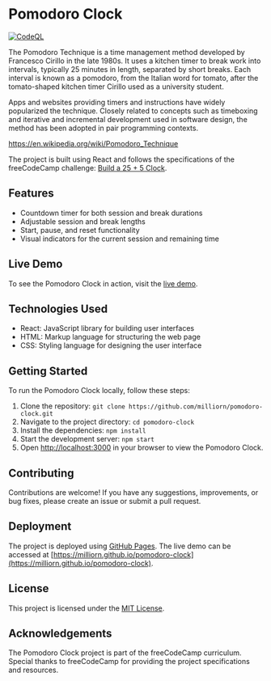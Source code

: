 # Pomodoro Clock

[![CodeQL](https://github.com/milliorn/pomodoro-clock/actions/workflows/github-code-scanning/codeql/badge.svg)](https://github.com/milliorn/pomodoro-clock/actions/workflows/github-code-scanning/codeql)

The Pomodoro Technique is a time management method developed by Francesco Cirillo in the late 1980s. It uses a kitchen timer to break work into intervals, typically 25 minutes in length, separated by short breaks. Each interval is known as a pomodoro, from the Italian word for tomato, after the tomato-shaped kitchen timer Cirillo used as a university student.

Apps and websites providing timers and instructions have widely popularized the technique. Closely related to concepts such as timeboxing and iterative and incremental development used in software design, the method has been adopted in pair programming contexts.

<https://en.wikipedia.org/wiki/Pomodoro_Technique>

The project is built using React and follows the specifications of the freeCodeCamp challenge: [Build a 25 + 5 Clock](https://www.freecodecamp.org/learn/front-end-development-libraries/front-end-development-libraries-projects/build-a-25--5-clock).

## Features

- Countdown timer for both session and break durations
- Adjustable session and break lengths
- Start, pause, and reset functionality
- Visual indicators for the current session and remaining time

## Live Demo

To see the Pomodoro Clock in action, visit the [live demo](https://milliorn.github.io/pomodoro-clock).

## Technologies Used

- React: JavaScript library for building user interfaces
- HTML: Markup language for structuring the web page
- CSS: Styling language for designing the user interface

## Getting Started

To run the Pomodoro Clock locally, follow these steps:

1. Clone the repository: `git clone https://github.com/milliorn/pomodoro-clock.git`
2. Navigate to the project directory: `cd pomodoro-clock`
3. Install the dependencies: `npm install`
4. Start the development server: `npm start`
5. Open [http://localhost:3000](http://localhost:3000) in your browser to view the Pomodoro Clock.

## Contributing

Contributions are welcome! If you have any suggestions, improvements, or bug fixes, please create an issue or submit a pull request.

## Deployment

The project is deployed using [GitHub Pages](https://pages.github.com/). The live demo can be accessed at [https://milliorn.github.io/pomodoro-clock](https://milliorn.github.io/pomodoro-clock).

## License

This project is licensed under the [MIT License](https://opensource.org/licenses/MIT).

## Acknowledgements

The Pomodoro Clock project is part of the freeCodeCamp curriculum. Special thanks to freeCodeCamp for providing the project specifications and resources.


